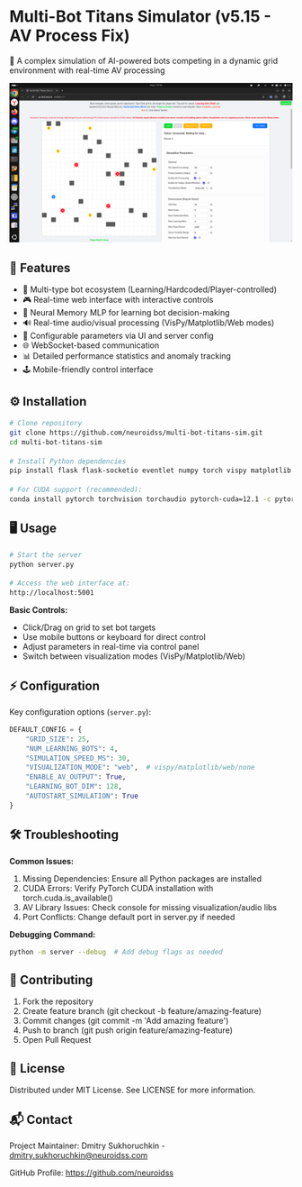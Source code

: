 # Multi-Bot Titans Simulator (v5.15 - AV Process Fix)

🌌 A complex simulation of AI-powered bots competing in a dynamic grid environment with real-time AV processing

![Simulation Screenshot](https://github.com/neuroidss/multi-bot-titans-sim/blob/main/Screenshot%20from%202025-05-05%2002-56-48.png?raw=true) <!-- Replace with actual screenshot path -->

## 🚀 Features

- 🤖 Multi-type bot ecosystem (Learning/Hardcoded/Player-controlled)
- 🎮 Real-time web interface with interactive controls
- 🧠 Neural Memory MLP for learning bot decision-making
- 🔊 Real-time audio/visual processing (VisPy/Matplotlib/Web modes)
- 🔧 Configurable parameters via UI and server config
- 🌐 WebSocket-based communication
- 📊 Detailed performance statistics and anomaly tracking
- 🕹️ Mobile-friendly control interface

## ⚙️ Installation

```bash
# Clone repository
git clone https://github.com/neuroidss/multi-bot-titans-sim.git
cd multi-bot-titans-sim

# Install Python dependencies
pip install flask flask-socketio eventlet numpy torch vispy matplotlib sounddevice python-socketio

# For CUDA support (recommended):
conda install pytorch torchvision torchaudio pytorch-cuda=12.1 -c pytorch -c nvidia
```

## 🖥️ Usage

```bash
# Start the server
python server.py

# Access the web interface at:
http://localhost:5001
```

**Basic Controls:**
- Click/Drag on grid to set bot targets
- Use mobile buttons or keyboard for direct control
- Adjust parameters in real-time via control panel
- Switch between visualization modes (VisPy/Matplotlib/Web)

## ⚡ Configuration

Key configuration options (`server.py`):
```python
DEFAULT_CONFIG = {
    "GRID_SIZE": 25,
    "NUM_LEARNING_BOTS": 4,
    "SIMULATION_SPEED_MS": 30,
    "VISUALIZATION_MODE": "web",  # vispy/matplotlib/web/none
    "ENABLE_AV_OUTPUT": True,
    "LEARNING_BOT_DIM": 128,
    "AUTOSTART_SIMULATION": True
}
```

## 🛠️ Troubleshooting

**Common Issues:**
1. Missing Dependencies: Ensure all Python packages are installed
2. CUDA Errors: Verify PyTorch CUDA installation with torch.cuda.is_available()
3. AV Library Issues: Check console for missing visualization/audio libs
4. Port Conflicts: Change default port in server.py if needed

**Debugging Command:**
```bash
python -m server --debug  # Add debug flags as needed
```

## 🤝 Contributing

1. Fork the repository
2. Create feature branch (git checkout -b feature/amazing-feature)
3. Commit changes (git commit -m 'Add amazing feature')
4. Push to branch (git push origin feature/amazing-feature)
5. Open Pull Request

## 📜 License

Distributed under MIT License. See LICENSE for more information.

## 📬 Contact

Project Maintainer: Dmitry Sukhoruchkin - dmitry.sukhoruchkin@neuroidss.com

GitHub Profile: https://github.com/neuroidss
